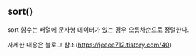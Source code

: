 ## sort()

sort 함수는 배열에 문자형 데이터가 있는 경우 오름차순으로 정렬한다.

자세한 내용은 블로그 참조(https://jeeee712.tistory.com/40)
